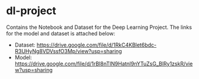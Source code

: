# dl-project
Contains the Notebook and Dataset for the Deep Learning Project.
The links for the model and dataset is attached below:
- Dataset: https://drive.google.com/file/d/1RkC4KBlet6bdc-R3UHyNg8VDVssfO3Mp/view?usp=sharing
- Model: https://drive.google.com/file/d/1rBl8nTIN9Hatnl9nYTuZsG_BlRy1zskR/view?usp=sharing
